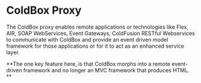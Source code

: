 # ColdBox Proxy

The ColdBox proxy enables remote applications or technologies like Flex, AIR, SOAP WebServices, Event Gateways, ColdFusion RESTful Webservices to communicate with ColdBox and provide an event driven model framework for those applications or for it to act as an enhanced service layer. 

**The one key feature here, is that ColdBox morphs into a remote event-driven framework and no longer an MVC framework that produces HTML.
**


